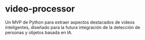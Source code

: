 # video-processor
Un MVP de Python para extraer aspectos destacados de videos inteligentes, diseñado para la futura integración de la detección de personas y objetos basada en IA.
